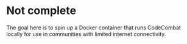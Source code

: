 # Not complete

The goal here is to spin up a Docker container that runs CodeCombat locally
for use in communities with limited internet connectivity.
